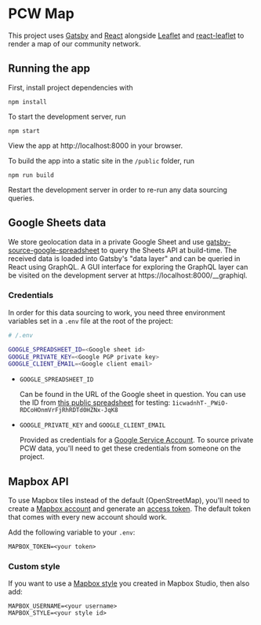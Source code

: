 # PCW Map

This project uses [Gatsby](https://www.gatsbyjs.com/) and [React](https://reactjs.org) alongside [Leaflet](https://leafletjs.com/) and [react-leaflet](https://react-leaflet.js.org/) to render a map of our community network.

## Running the app

First, install project dependencies with 
```
npm install
```

To start the development server, run 
```
npm start
```

View the app at http://localhost:8000 in your browser.

To build the app into a static site in the `/public` folder, run
```
npm run build
```

Restart the development server in order to re-run any data sourcing queries. 

## Google Sheets data

We store geolocation data in a private Google Sheet and use [gatsby-source-google-spreadsheet](https://github.com/sondrele/gatsby-source-google-spreadsheet) to query the Sheets API at build-time. The received data is loaded into Gatsby's "data layer" and can be queried in React using GraphQL. A GUI interface for exploring the GraphQL layer can be visited on the development server at https://localhost:8000/__graphiql.

### Credentials

In order for this data sourcing to work, you need three environment variables set in a `.env` file at the root of the project:

```bash
# /.env

GOOGLE_SPREADSHEET_ID=<Google sheet id>
GOOGLE_PRIVATE_KEY=<Google PGP private key>
GOOGLE_CLIENT_EMAIL=<Google client email>
```

* `GOOGLE_SPREADSHEET_ID` 
  
  Can be found in the URL of the Google sheet in question. You can use the ID from [this public spreadsheet](https://docs.google.com/spreadsheets/d/1icwadnhT-_PWiO-RDCoHOnmVrFjRhRDTd0HZNx-JqK8/edit#gid=0) for testing: `1icwadnhT-_PWiO-RDCoHOnmVrFjRhRDTd0HZNx-JqK8`


* `GOOGLE_PRIVATE_KEY` and `GOOGLE_CLIENT_EMAIL`

  Provided as credentials for a [Google Service Account](https://support.google.com/a/answer/7378726?hl=en). To source private PCW data, you'll need to get these credentials from someone on the project. 

## Mapbox API

To use Mapbox tiles instead of the default (OpenStreetMap), you'll need to create a [Mapbox account](https://account.mapbox.com/auth/signup/) and generate an [access token](https://docs.mapbox.com/api/accounts/tokens/). The default token that comes with every new account should work. 

Add the following variable to your `.env`:

```
MAPBOX_TOKEN=<your token>
```

### Custom style

If you want to use a [Mapbox style](https://docs.mapbox.com/studio-manual/reference/styles/) you created in Mapbox Studio, then also add: 

```
MAPBOX_USERNAME=<your username>
MAPBOX_STYLE=<your style id>
```
